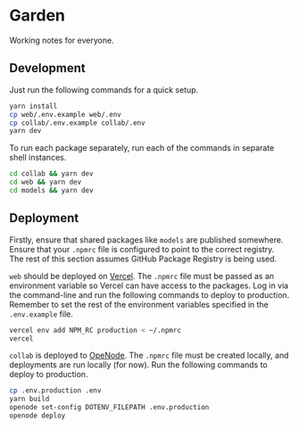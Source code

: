 # Garden

Working notes for everyone.

## Development

Just run the following commands for a quick setup.

```bash
yarn install
cp web/.env.example web/.env
cp collab/.env.example collab/.env
yarn dev
```

To run each package separately, run each of the commands in separate shell instances.

```bash
cd collab && yarn dev
cd web && yarn dev
cd models && yarn dev
```

## Deployment

Firstly, ensure that shared packages like `models` are published somewhere. Ensure that your `.npmrc` file is configured to point to the correct registry. The rest of this section assumes GitHub Package Registry is being used.

`web` should be deployed on [Vercel](https://vercel.com). The `.npmrc` file must be passed as an environment variable so Vercel can have access to the packages. Log in via the command-line and run the following commands to deploy to production. Remember to set the rest of the environment variables specified in the `.env.example` file.

```bash
vercel env add NPM_RC production < ~/.npmrc
vercel
```

`collab` is deployed to [OpeNode](https://openode.io). The `.npmrc` file must be created locally, and deployments are run locally (for now). Run the following commands to deploy to production.

```bash
cp .env.production .env
yarn build
openode set-config DOTENV_FILEPATH .env.production
openode deploy
```
